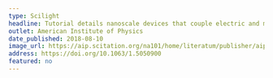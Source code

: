 ```yaml
---
type: Scilight
headline: Tutorial details nanoscale devices that couple electric and magnetic fields via strain
outlet: American Institute of Physics
date_published: 2018-08-10
image_url: https://aip.scitation.org/na101/home/literatum/publisher/aip/journals/content/sci/2018/sci.2018.2018.issue-32/1.5050900/20180809/images/large/1.5050900.figures.online.f1.jpeg
address: https://doi.org/10.1063/1.5050900
featured: no
---
```

